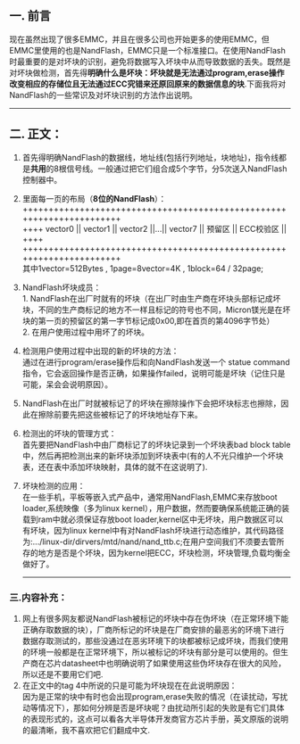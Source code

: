 ## **一. 前言** <br>
现在虽然出现了很多EMMC，并且在很多公司也开始更多的使用EMMC，但EMMC里使用的也是NandFlash，EMMC只是一个标准接口。在使用NandFlash时最重要的是对坏块的识别，避免将数据写入坏块中从而导致数据的丢失。既然是对坏块做检测，首先得**明确什么是坏块：坏块就是无法通过program,erase操作改变相应的存储位且无法通过ECC究错来还原回原来的数据信息的块**.下面我将对NandFlash的一些常识及对坏块识别的方法作出说明。<br>

***

## **二. 正文：** <br>
1. 首先得明确NandFlash的数据线，地址线(包括行列地址，块地址)，指令线都是**共用**的8根信号线。一般通过把它们组合成5个字节，分5次送入NandFlash控制器中。<br>
2. 里面每一页的布局（**8位的NandFlash**）：<br>
   ++++++++++++++++++++++++++++++++++++++++++++++++++++++++++++++++++++++<br>
   ++++ vector0 || vector1 || vector2 ||...|| vector7 || 预留区 || ECC校验区 || ++++ <br>
   ++++++++++++++++++++++++++++++++++++++++++++++++++++++++++++++++++++++<br>
   其中1vector=512Bytes , 1page=8vector=4K , 1block=64 / 32page;<br>
3. NandFlash坏块成员：<br>
        1. NandFlash在出厂时就有的坏块（在出厂时由生产商在坏块头部标记成坏块，不同的生产商标记的地方不一样且标记的符号也不同，Micron镁光是在坏块的第一页的预留区的第一字节标记成0x00,即在首页的第4096字节处）<br>
        2. 在用户使用过程中用坏了的坏块。<br>

4. 检测用户使用过程中出现的新的坏块的方法：<br>
   通过在进行program/erase操作后和向NandFlash发送一个 statue command指令，它会返回操作是否正确，如果操作failed，说明可能是坏块（记住只是可能，呆会会说明原因）。<br>
5. NandFlash在出厂时就被标记了的坏块在擦除操作下会把坏块标志也擦除，因此在擦除前要先把这些被标记了的坏块地址存下来。<br>
6. 检测出的坏块的管理方式：<br>
   首先要把NandFlash中由厂商标记了的坏块记录到一个坏块表bad block table中，然后再把检测出来的新坏块添加到坏块表中(有的人不光只维护一个坏块表，还在表中添加坏块映射，具体的就不在这说明了).<br>
7. 坏块检测的应用：<br>
   在一些手机，平板等嵌入式产品中，通常用NandFlash,EMMC来存放boot loader,系统映像（多为linux kernel），用户数据，然而要确保系统能正确的装载到ram中就必须保证存放boot loader,kernel区中无坏块，用户数据区可以有坏块，因为linux kernel中有对NandFlash坏块进行动态维护，其代码路径为:.../linux-dir/dirvers/mtd/nand/nand_ttb.c;在用户空间我们不须要去管所存的地方是否是个坏块，因为kernel把ECC，坏块检测，坏块管理,负载均衡全做好了。<br>

   ***

### 三.内容补充：<br>

1. 网上有很多网友都说NandFlash被标记的坏块中存在伪坏块（在正常环境下能正确存取数据的块），厂商所标记的坏块是在厂商安排的最恶劣的环境下进行数据存取测试的，那些没通过在恶劣环境下的块都被标记成坏块，而我们使用的环境一般都是在正常环境下，所以被标记的坏块有部分是可以使用的。但生产商在芯片datasheet中也明确说明了如果使用这些伪坏块存在很大的风险，所以还是不要用它们吧.<br>
2. 在正文中的tag 4中所说的只是可能为坏块现在在此说明原因：<br>
  因为是正常的块中有时也会出现program,erase失败的情况（在读扰动，写扰动等情况下），那如何分辨是否是坏块呢？由扰动所引起的失败是有它们具体的表现形式的，这点可以看各大半导体开发商官方芯片手册，英文原版的说明的最清晰，我不喜欢把它们翻成中文.<br>
